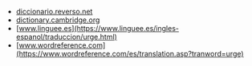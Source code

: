 * [diccionario.reverso.net](https://diccionario.reverso.net/ingles-espanol/urge)
* [dictionary.cambridge.org](https://dictionary.cambridge.org/us/dictionary/english-spanish/urge)
* [www.linguee.es](https://www.linguee.es/ingles-espanol/traduccion/urge.html)
* [www.wordreference.com](https://www.wordreference.com/es/translation.asp?tranword=urge)
